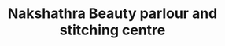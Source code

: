 ---
title: "Nakshathra Beauty parlour and stitching centre"
url: /kollam/nakshathra-beauty-parlour-and-stitching-centre/
shop: Kosmetik
---